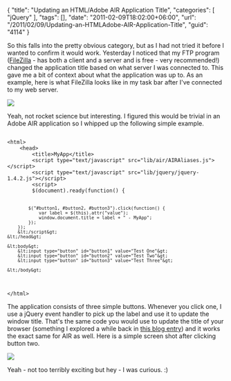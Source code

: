 {
	"title": "Updating an HTML/Adobe AIR Application Title",
	"categories": [
		"jQuery"
	],
	"tags": [],
	"date": "2011-02-09T18:02:00+06:00",
	"url": "/2011/02/09/Updating-an-HTMLAdobe-AIR-Application-Title",
	"guid": "4114"
}

So this falls into the pretty obvious category, but as I had not tried it before I wanted to confirm it would work. Yesterday I noticed that my FTP program (<a href="http://filezilla-project.org/">FileZilla</a> - has both a client and a server and is free - very recommended!) changed the application title based on what server I was connected to. This gave me a bit of context about what the application was up to. As an example, here is what FileZilla looks like in my task bar after I've connected to my web server.
<!--more-->
<p>

<img src="https://static.raymondcamden.com/images/ScreenClip19.png" />

<p>

Yeah, not rocket science but interesting. I figured this would be trivial in an Adobe AIR application so I whipped up the following simple example.

<p>

<code>
&lt;html&gt;
    &lt;head&gt;
        &lt;title&gt;MyApp&lt;/title&gt;
        &lt;script type="text/javascript" src="lib/air/AIRAliases.js"&gt;&lt;/script&gt;
        &lt;script type="text/javascript" src="lib/jquery/jquery-1.4.2.js"&gt;&lt;/script&gt;
		&lt;script&gt;
		$(document).ready(function() {
		
			$("#button1, #button2, #button3").click(function() {
				var label = $(this).attr("value");
				window.document.title = label + " - MyApp";
			});
		});
		&lt;/script&gt;
    &lt;/head&gt;

    &lt;body&gt;
		&lt;input type="button" id="button1" value="Test One"&gt; 
		&lt;input type="button" id="button2" value="Test Two"&gt; 
		&lt;input type="button" id="button3" value="Test Three"&gt; 
		
    &lt;/body&gt;
&lt;/html&gt;
</code>

<p>

The application consists of three simple buttons. Whenever you click one, I use a jQuery event handler to pick up the label and use it to update the window title. That's the same code you would use to update the title of your browser (something I explored a while back in <a href="http://www.coldfusionjedi.com/index.cfm/2010/10/19/Using-JavaScript-to-update-the-browser-window-title-when-the-user-is-away">this blog entry</a>) and it works the exact same for AIR as well. Here is a simple screen shot after clicking button two.

<p>

<img src="https://static.raymondcamden.com/images/cfjedi/ScreenClip20.png" />

<p>

Yeah - not too terribly exciting but hey - I was curious. :)